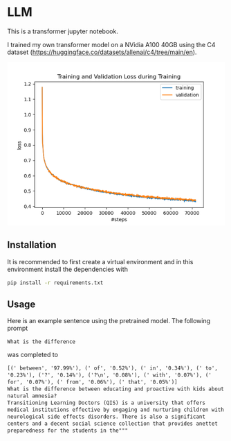 # LLM

This is a transformer jupyter notebook. 

I trained my own transformer model on a NVidia A100 40GB using the C4 dataset (https://huggingface.co/datasets/allenai/c4/tree/main/en).

![Projektlogo](models/pre_trained_model_loss.png)

## Installation
It is recommended to first create a virtual environment and in this environment install the dependencies with
```sh
pip install -r requirements.txt
```

## Usage
Here is an example sentence using the pretrained model. The following prompt
```
What is the difference
```
was completed to
```
[(' between', '97.99%'), (' of', '0.52%'), (' in', '0.34%'), (' to', '0.23%'), ('?', '0.14%'), ('?\n', '0.08%'), (' with', '0.07%'), (' for', '0.07%'), (' from', '0.06%'), (' that', '0.05%')]
What is the difference between educating and proactive with kids about natural amnesia?
Transitioning Learning Doctors (QIS) is a university that offers medical institutions effective by engaging and nurturing children with neurological side effects disorders. There is also a significant centers and a decent social science collection that provides anettet preparedness for the students in the"""
```